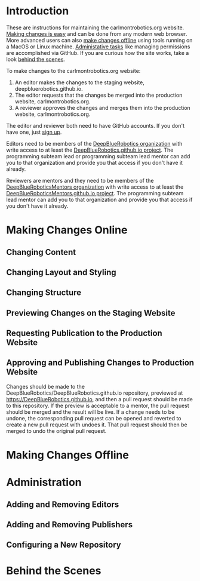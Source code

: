 # Introduction

These are instructions for maintaining the carlmontrobotics.org website. [Making changes is easy](#making-changes-online) and can be done from any modern web browser. More advanced users can also [make changes offline](#making-changes-offline) using tools running on a MacOS or Linux machine. [Administative tasks](#administration) like managing permissions are accomplished via GitHub. If you are curious how the site works, take a look [behind the scenes](#behind-the-scenes).

To make changes to the carlmontrobotics.org website:

1. An editor makes the changes to the staging website, deepbluerobotics.github.io.
2. The editor requests that the changes be merged into the production website, carlmontrobotics.org.
3. A reviewer approves the changes and merges them into the production website, carlmontrobotics.org.

The editor and reviewer both need to have GitHub accounts. If you don't have one, just [sign up](https://github.com/join). 

Editors need to be members of the [DeepBlueRobotics organization](https://github.com/DeepBlueRobotics) with write access to at least the [DeepBlueRobotics.github.io project](https://github.com/DeepBlueRobotics/DeepBlueRobotics.github.io). The programming subteam lead or programming subteam lead mentor can add you to that organization and provide you that access if you don't have it already.

Reviewers are mentors and they need to be members of the [DeepBlueRoboticsMentors organization](https://github.com/DeepBlueRoboticsMentors) with write access to at least the [DeepBlueRoboticsMentors.github.io project](https://github.com/DeepBlueRoboticsMentors/DeepBlueRoboticsMentors.github.io). The programming subteam lead mentor can add you to that organization and provide you that access if you don't have it already.

# Making Changes Online

## Changing Content

## Changing Layout and Styling

## Changing Structure

## Previewing Changes on the Staging Website

## Requesting Publication to the Production Website

## Approving and Publishing Changes to Production Website

Changes should be made to the DeepBlueRobotics/DeepBlueRobotics.github.io repository, previewed at https://DeepBlueRobotics.github.io, and then a pull request should be made to this repository. If the preview is acceptable to a mentor, the pull request should be merged and the result will be live. If a change needs to be undone, the corresponding pull request can be opened and reverted to create a new pull request with undoes it. That pull request should then be merged to undo the original pull request.

# Making Changes Offline

# Administration

## Adding and Removing Editors

## Adding and Removing Publishers

## Configuring a New Repository

# Behind the Scenes

